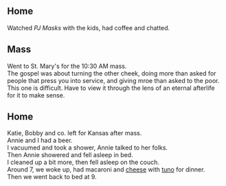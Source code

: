 ## Home
Watched _PJ Masks_ with the kids, had coffee and chatted.  

## Mass
Went to St. Mary's for the 10:30 AM mass.  
The gospel was about turning the other cheek, doing more than asked for people that press you into service, and giving mroe than asked to the poor.  
This one is difficult. Have to view it through the lens of an eternal afterlife for it to make sense.  

## Home
Katie, Bobby and co. left for Kansas after mass.  
Annie and I had a beer.  
I vacuumed and took a shower, Annie talked to her folks.  
Then Annie showered and fell asleep in bed.  
I cleaned up a bit more, then fell asleep on the couch.  
Around 7, we woke up, had macaroni and [cheese](https://web.archive.org/web/20230220185645/https://daiyafoods.com/our-foods/sauce/cheddar-sauce/) with 
[tuno](https://web.archive.org/web/20230109133450/https://atlanticnaturalfoods.com/plant-based-brands/tuno/) for dinner.  
Then we went back to bed at 9.  
